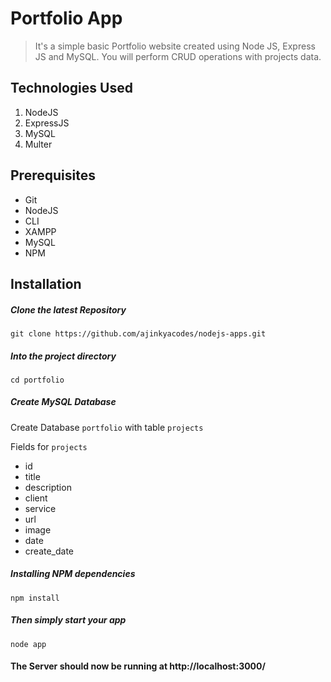 # Portfolio App
> It's a simple basic Portfolio website created using Node JS, Express JS and MySQL. You will perform CRUD operations with projects data.

## Technologies Used
1.  NodeJS
2.  ExpressJS
3.  MySQL
4.  Multer

## Prerequisites
- Git
- NodeJS
- CLI
- XAMPP
- MySQL
- NPM

## Installation

##### Clone the latest Repository

`git clone https://github.com/ajinkyacodes/nodejs-apps.git`

##### Into the project directory

`cd portfolio`

##### Create MySQL Database

Create Database `portfolio` with table `projects`

Fields for `projects`
- id
- title
- description
- client
- service
- url
- image
- date
- create_date

##### Installing NPM dependencies

`npm install`

##### Then simply start your app

`node app`

#### The Server should now be running at http://localhost:3000/ 
